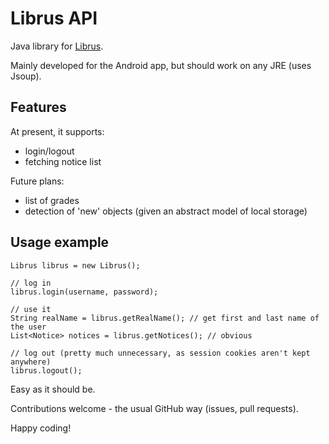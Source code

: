 Librus API
==========

Java library for [Librus](http://dziennik.librus.pl/).

Mainly developed for the Android app, but should work on any JRE (uses Jsoup).

## Features

At present, it supports:

 * login/logout
 * fetching notice list

Future plans:

 * list of grades
 * detection of 'new' objects (given an abstract model of local storage)

## Usage example

    Librus librus = new Librus();

    // log in
    librus.login(username, password);

    // use it
    String realName = librus.getRealName(); // get first and last name of the user
    List<Notice> notices = librus.getNotices(); // obvious

    // log out (pretty much unnecessary, as session cookies aren't kept anywhere)
    librus.logout();


Easy as it should be.

Contributions welcome - the usual GitHub way (issues, pull requests).

Happy coding!
